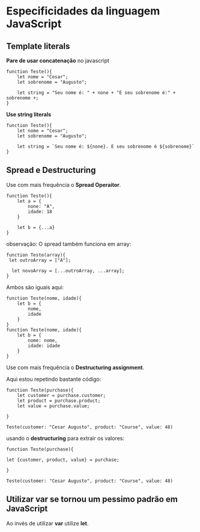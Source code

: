 # Especificidades da linguagem JavaScript

## Template literals

**Pare de usar concatenação** no javascript
```
function Teste(){
    let nome = "Cesar";
    let sobrenome = "Augusto";

    let string = "Seu nome é: " + none + "E seu sobrenome é:" + sobrenome +;
}
```

**Use string literals**
```
function Teste(){
    let nome = "Cesar";
    let sobrenome = "Augusto";

    let string = `Seu nome é: ${none}. E seu sobrenome é ${sobrenome}`
}
```

## Spread e Destructuring

Use com mais frequência o **Spread Operaitor**.
```
function Teste(){
    let a = {
        none: "A",
        idade: 18
    }

    let b = {...a}
}
```

observação: O spread também funciona em array:

```
function Teste(array){
 let outroArray = ["A"];
  
  let novoArray = [...outroArray, ...array];
}

```

Ambos são iguais aqui:
```
function Teste(nome, idade){
    let b = {
        nome,
        idade
    }
}
function Teste(nome, idade){
    let b = {
        nome: nome,
        idade: idade
    }
}
```

Use com mais frequência o **Destructuring assignment**.

Aqui estou repetindo bastante código:
```
function Teste(purchase){
    let customer = purchase.customer;
    let product = purchase.product;
    let value = purchase.value;

}

Teste(customer: "Cesar Augusto", product: "Course", value: 48)
```

usando o **destructuring** para extrair os valores:
```
function Teste(purchase){

let {customer, product, value} = purchase;

}

Teste(customer: "Cesar Augusto", product: "Course", value: 48)
```

## Utilizar var se tornou um pessimo padrão em JavaScript

Ao invés de utilizar **var** utilize **let**.
